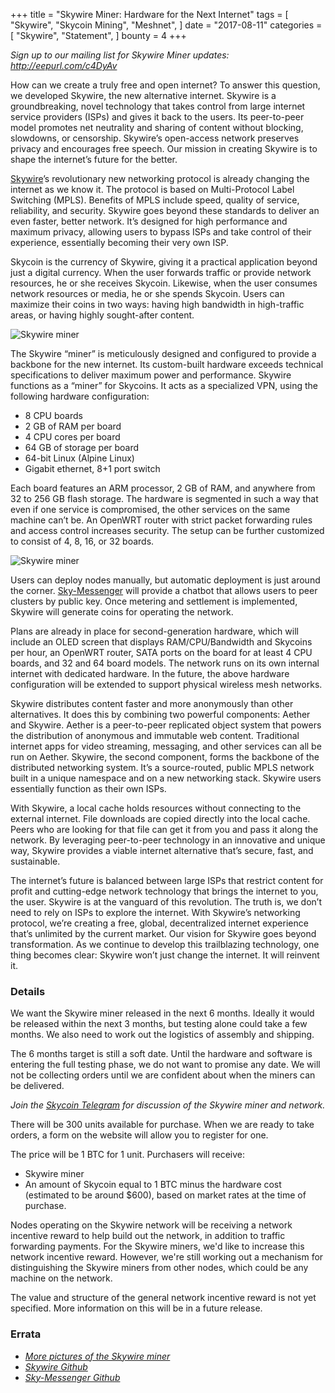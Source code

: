 +++
title = "Skywire Miner: Hardware for the Next Internet"
tags = [
    "Skywire",
    "Skycoin Mining",
    "Meshnet",
]
date = "2017-08-11"
categories = [
    "Skywire",
    "Statement",
]
bounty = 4
+++

*Sign up to our mailing list for Skywire Miner updates: http://eepurl.com/c4DyAv*

How can we create a truly free and open internet? To answer this question, we
developed Skywire, the new alternative internet. Skywire is a groundbreaking,
novel technology that takes control from large internet service providers (ISPs)
and gives it back to the users. Its peer-to-peer model promotes net neutrality
and sharing of content without blocking, slowdowns, or censorship. Skywire’s
open-access network preserves privacy and encourages free speech. Our mission in
creating Skywire is to shape the internet’s future for the better.

[Skywire](https://github.com/skycoin/skywire)’s revolutionary new networking protocol is already changing the internet
as we know it. The protocol is based on Multi-Protocol Label Switching (MPLS).
Benefits of MPLS include speed, quality of service, reliability, and security.
Skywire goes beyond these standards to deliver an even faster, better network.
It’s designed for high performance and maximum privacy, allowing users to bypass
ISPs and take control of their experience, essentially becoming their very own
ISP.

Skycoin is the currency of Skywire, giving it a practical application beyond just
a digital currency. When the user forwards traffic or provide network resources,
he or she receives Skycoin. Likewise, when the user consumes network resources or
media, he or she spends Skycoin. Users can maximize their coins in two ways:
having high bandwidth in high-traffic areas, or having highly sought-after
content.

![Skywire miner](https://i.imgur.com/ASFEeYi.jpg)

The Skywire “miner” is meticulously designed and configured to provide a backbone
for the new internet. Its custom-built hardware exceeds technical specifications
to deliver maximum power and performance. Skywire functions as a “miner” for
Skycoins. It acts as a specialized VPN, using the following hardware
configuration:

- 8 CPU boards
- 2 GB of RAM per board
- 4 CPU cores per board
- 64 GB of storage per board
- 64-bit Linux (Alpine Linux)
- Gigabit ethernet, 8+1 port switch

Each board features an ARM processor, 2 GB of RAM, and anywhere from 32 to 256 GB
flash storage. The hardware is segmented in such a way that even if one service
is compromised, the other services on the same machine can’t be. An OpenWRT
router with strict packet forwarding rules and access control increases security.
The setup can be further customized to consist of 4, 8, 16, or 32 boards.

![Skywire miner](https://i.imgur.com/2zj4CUV.jpg)

Users can deploy nodes manually, but automatic deployment is just around the
corner. [Sky-Messenger](https://github.com/skycoin/net) will provide a chatbot
that allows users to peer clusters by public key. Once metering and settlement is
implemented, Skywire will generate coins for operating the network.

Plans are already in place for second-generation hardware, which will include an
OLED screen that displays RAM/CPU/Bandwidth and Skycoins per hour, an OpenWRT
router, SATA ports on the board for at least 4 CPU boards, and 32 and 64 board
models. The network runs on its own internal internet with dedicated hardware. In
the future, the above hardware configuration will be extended to support physical
wireless mesh networks.

Skywire distributes content faster and more anonymously than other alternatives.
It does this by combining two powerful components: Aether and Skywire. Aether is a
peer-to-peer replicated object system that powers the distribution of anonymous
and immutable web content. Traditional internet apps for video streaming,
messaging, and other services can all be run on Aether. Skywire, the second
component, forms the backbone of the distributed networking system. It’s a
source-routed, public MPLS network built in a unique namespace and on a new
networking stack. Skywire users essentially function as their own ISPs.

With Skywire, a local cache holds resources without
connecting to the external internet. File downloads are copied directly into the
local cache. Peers who are looking for that file can get it from you and pass it
along the network. By leveraging peer-to-peer technology in an innovative and
unique way, Skywire provides a viable internet alternative that’s secure, fast,
and sustainable.

The internet’s future is balanced between large ISPs that restrict content for
profit and cutting-edge network technology that brings the internet to you, the
user. Skywire is at the vanguard of this revolution. The truth is, we don’t need
to rely on ISPs to explore the internet. With Skywire’s networking protocol,
we’re creating a free, global, decentralized internet experience that’s unlimited
by the current market. Our vision for Skywire goes beyond transformation. As we
continue to develop this trailblazing technology, one thing becomes clear:
Skywire won’t just change the internet. It will reinvent it.

### Details

We want the Skywire miner released in the next 6 months.  Ideally it would
be released within the next 3 months, but testing alone could take a few months.
We also need to work out the logistics of assembly and shipping.

The 6 months target is still a soft date.  Until the hardware and software is
entering the full testing phase, we do not want to promise any date. We will not
be collecting orders until we are confident about when the miners can be delivered.

*Join the [Skycoin Telegram](https://t.me/Skycoin) for discussion of the Skywire miner and network.*

There will be 300 units available for purchase. When we are ready to take orders,
a form on the website will allow you to register for one.

The price will be 1 BTC for 1 unit.  Purchasers will receive:

* Skywire miner
* An amount of Skycoin equal to 1 BTC minus the hardware cost (estimated to be around $600), based on market rates at the time of purchase.

Nodes operating on the Skywire network will be receiving a network incentive reward
to help build out the network, in addition to traffic forwarding payments.
For the Skywire miners, we'd like to increase this network incentive reward.
However, we're still working out a mechanism for distinguishing the Skywire miners
from other nodes, which could be any machine on the network.

The value and structure of the general network incentive reward is not yet specified.
More information on this will be in a future release.

### Errata

- *[More pictures of the Skywire miner](https://imgur.com/a/mpnzh)*
- *[Skywire Github](https://github.com/skycoin/skywire)*
- *[Sky-Messenger Github](https://github.com/skycoin/net)*
